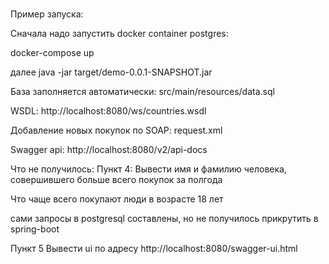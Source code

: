 # 

Пример запуска:

Сначала надо запустить docker container postgres:

docker-compose up

далее java -jar target/demo-0.0.1-SNAPSHOT.jar

База заполняется автоматически:
src/main/resources/data.sql

WSDL:
http://localhost:8080/ws/countries.wsdl

Добавление новых покупок по SOAP:
request.xml

Swagger api:
http://localhost:8080/v2/api-docs

Что не получилось:
Пункт 4:
Вывести имя и фамилию человека, совершившего больше всего покупок за полгода

Что чаще всего покупают люди в возрасте 18 лет

сами запросы в postgresql составлены, но не получилось прикрутить в spring-boot

Пункт 5
Вывести ui по адресу
http://localhost:8080/swagger-ui.html

